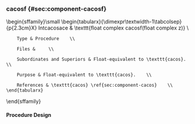 ### cacosf {#sec:component-cacosf}

\begin{sffamily}\small
	\begin{tabularx}{\dimexpr\textwidth-1\tabcolsep}{p{2.3cm}X}
		Intcacosace       & \texttt{float complex cacosf(float complex z)} \\ 
		
		Type & Procedure    \\ 
		
		Files &     \\ 
		
		Subordinates and Superiors & Float-equivalent to \texttt{cacos}.    \\ 
		
		Purpose & Float-equivalent to \texttt{cacos}.    \\ 
		
		References & \texttt{cacos} \ref{sec:component-cacos}    \\ 
	\end{tabularx}
\end{sffamily}

#### Procedure Design

